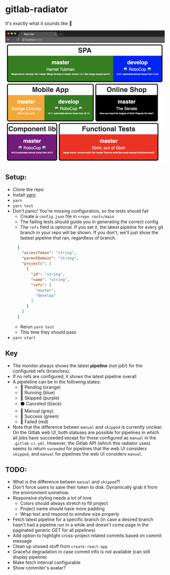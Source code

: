 # gitlab-radiator

It's exactly what it sounds like 🤷

![screenshot](public/screenshot.png)

## Setup:
* Clone the repo
* Install [yarn](https://yarnpkg.com/en/)
* `yarn`
* `yarn test`
* Don't panic! You're missing configuration, so the tests should fail
  * Create a `config.json` file in `<repo root>/main`
  * The failing tests should guide you in generating the correct config
  * The `refs` field is optional. If you set it, the latest pipeline for every git branch in your repo will be shown. If you don't, we'll just show the lastest pipeline that ran, regardless of branch.
  ```JSON
    {
      "accessToken": "string",
      "parentDomain": "string",
      "projects": [
        {
          "id": "string",
          "name": "string",
          "refs": [
            "master",
            "develop"
          ]
        }
      ]
    }

  ```
  * Rerun `yarn test`
  * This time they should pass
* `yarn start`

## Key
* The monitor always shows the latest **pipeline** (not job!) for the configured refs (branches).
* If no refs are configured, it shows the latest pipeline overall
* A pipeleline can be in the following states:
  * 🏀 Pending (orange)
  * 📘 Running (blue)
  * 🍇 Skipped (purple)
  * ⚫ Canceled (black)
  * 🌚 Manual (grey)
  * 💚 Success (green)
  * 🍎 Failed (red)
* Note that the difference betwen `manual` and `skipped` is currently unclear. On the Gitlab web UI, both statuses are possible for pipelines in which all jobs have succeeded except for those configured as `manual` in the `.gitlab-ci.yml`. However, the Gitlab API (which this radiator uses) seems to return `suceeded` for pipelines that the web UI considers `skipped`, and `manual` for pipelines the web UI considers `manual`.

## TODO:
* What is the difference betwen `manual` and `skipped`?!
* Don't force users to save their token to disk. Dynamically grab it from the environment somehow.
* Responsive styling needs a lot of love
  * Colors should always stretch to fill project
  * Project name should have more padding
  * Wrap text and respond to window size properly
* Fetch latest pipeline for a specific branch (in case a desired branch hasn't had a pipeline run in a while and doesn't come page in the paginated generic GET for all pipelines)
* Add option to highlight cross-project related commits based on commit message
* Clean up unused stuff from `create-react-app`
* Graceful degradation in case commit info is not available (can still display pipeline)
* Make fetch interval configurable
* Show commiter's avatar?